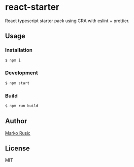 # react-starter

React typescript starter pack using CRA with eslint + prettier.

## Usage

### Installation

```sh
$ npm i
```

### Development

```sh
$ npm start
```
    
### Build

```sh
$ npm run build
```


## Author

[Marko Rusic](https://github.com/markorusic)

## License

MIT